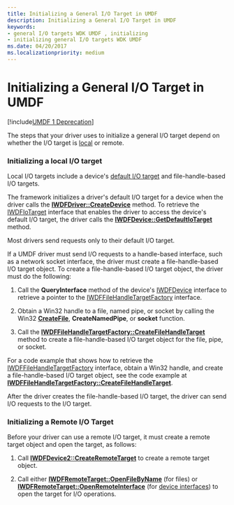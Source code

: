 ```yaml
---
title: Initializing a General I/O Target in UMDF
description: Initializing a General I/O Target in UMDF
keywords:
- general I/O targets WDK UMDF , initializing
- initializing general I/O targets WDK UMDF
ms.date: 04/20/2017
ms.localizationpriority: medium
---
```


# Initializing a General I/O Target in UMDF


[!include[UMDF 1 Deprecation](../includes/umdf-1-deprecation.md)]

The steps that your driver uses to initialize a general I/O target depend on whether the I/O target is [local](general-i-o-targets-in-umdf.md) or remote.

### Initializing a local I/O target

Local I/O targets include a device's [default I/O target](general-i-o-targets-in-umdf.md) and file-handle-based I/O targets.

The framework initializes a driver's default I/O target for a device when the driver calls the [**IWDFDriver::CreateDevice**](/windows-hardware/drivers/ddi/wudfddi/nf-wudfddi-iwdfdriver-createdevice) method. To retrieve the [IWDFIoTarget](/windows-hardware/drivers/ddi/wudfddi/nn-wudfddi-iwdfiotarget) interface that enables the driver to access the device's default I/O target, the driver calls the [**IWDFDevice::GetDefaultIoTarget**](/windows-hardware/drivers/ddi/wudfddi/nf-wudfddi-iwdfdevice-getdefaultiotarget) method.

Most drivers send requests only to their default I/O target.

If a UMDF driver must send I/O requests to a handle-based interface, such as a network socket interface, the driver must create a file-handle-based I/O target object. To create a file-handle-based I/O target object, the driver must do the following:

1.  Call the **QueryInterface** method of the device's [IWDFDevice](/windows-hardware/drivers/ddi/wudfddi/nn-wudfddi-iwdfdevice) interface to retrieve a pointer to the [IWDFFileHandleTargetFactory](/windows-hardware/drivers/ddi/wudfddi/nn-wudfddi-iwdffilehandletargetfactory) interface.

2.  Obtain a Win32 handle to a file, named pipe, or socket by calling the Win32 [**CreateFile**](/windows/win32/api/fileapi/nf-fileapi-createfilea), **CreateNamedPipe**, or **socket** function.

3.  Call the [**IWDFFileHandleTargetFactory::CreateFileHandleTarget**](/windows-hardware/drivers/ddi/wudfddi/nf-wudfddi-iwdffilehandletargetfactory-createfilehandletarget) method to create a file-handle-based I/O target object for the file, pipe, or socket.

For a code example that shows how to retrieve the [IWDFFileHandleTargetFactory](/windows-hardware/drivers/ddi/wudfddi/nn-wudfddi-iwdffilehandletargetfactory) interface, obtain a Win32 handle, and create a file-handle-based I/O target object, see the code example at [**IWDFFileHandleTargetFactory::CreateFileHandleTarget**](/windows-hardware/drivers/ddi/wudfddi/nf-wudfddi-iwdffilehandletargetfactory-createfilehandletarget).

After the driver creates the file-handle-based I/O target, the driver can send I/O requests to the I/O target.

### Initializing a Remote I/O Target

Before your driver can use a remote I/O target, it must create a remote target object and open the target, as follows:

1.  Call [**IWDFDevice2::CreateRemoteTarget**](/windows-hardware/drivers/ddi/wudfddi/nf-wudfddi-iwdfdevice2-createremotetarget) to create a remote target object.

2.  Call either [**IWDFRemoteTarget::OpenFileByName**](/windows-hardware/drivers/ddi/wudfddi/nf-wudfddi-iwdfremotetarget-openfilebyname) (for files) or [**IWDFRemoteTarget::OpenRemoteInterface**](/windows-hardware/drivers/ddi/wudfddi/nf-wudfddi-iwdfremotetarget-openremoteinterface) (for [device interfaces](using-device-interfaces-in-umdf-drivers.md)) to open the target for I/O operations.

 

